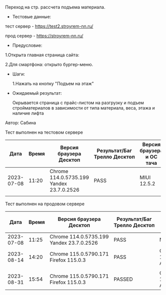 Переход на стр. рассчета подъема материала.

* Тестовые данные:

 тест сервер - https://test2.stroyrem-nn.ru/ 
 
 прод сервер - https://stroyrem-nn.ru/
 
* Предусловие:
  
 1.Открыта главная страница сайта:
 
 2.Для смартфона: открыто бургер-меню.
 
* Шаги:

  1.Нажать на кнопку "Подъем на этаж"

* Ожидаемый результат:
  
  Окрывается страница с прайс-листом на разгрузку и подъем стройматериалов в зависимости от типа материала, веса, этажа и наличие лифта

Автор: Сабина

Тест выполнен на тестовом сервере

| Дата | Время | Версия браузера Десктоп | Результат/Баг Трелло Десктоп | Версия браузера и ОС тача | Результат/Баг Трелло Тач | Дата релиза | QA |
| --- | --- | --- | --- | --- | --- | --- | --- |
| 2023-07-08 | 11:20  |Chrome 114.0.5735.199 Yandex 23.7.0.2526 |PASS |MIUI 12.5.2   |PASS   | 16.06.23 | Сабина |
|  |  |  |  |     |  | |  |

Тест выполнен на продовом сервере

| Дата | Время | Версия браузера Десктоп | Результат/Баг Трелло Десктоп | Версия браузера и ОС тача | Результат/Баг Трелло Тач | Дата релиза | QA |
| --- | --- | --- | --- | --- | --- | --- | --- |
|2023-07-08 |  11:25 |Chrome 114.0.5735.199 Yandex 23.7.0.2526 |PASS  | MIUI 12.5.2   |PASS  | 16.06.23 | Сабина |
|2023-08-14 | 14:20 |Chrome 115.0.5790.171 Firefox 115.0.3  |PASS   | Chrome 115.0.5790.166, Android 10 |PASS  |13.08.23 | Татьяна|
|  |  |  |  |     |  | |  |
|2023-08-31 | 15:54 | Chrome 115.0.5790.171 Firefox 115.0.3 | PASSED  | Chrome 115.0.5790.166, Android 13 | PASSED  |31.08.23 | Валерий|